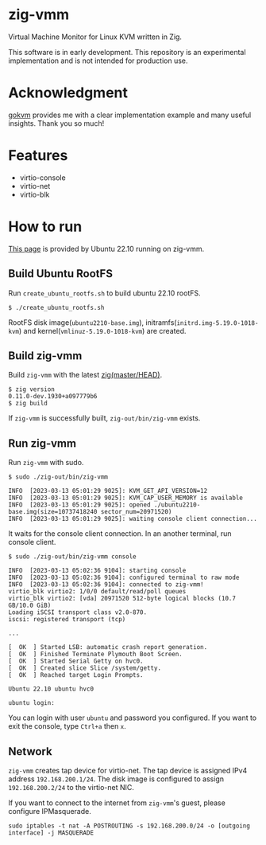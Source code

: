 # zig-vmm

Virtual Machine Monitor for Linux KVM written in Zig.

This software is in early development.
This repository is an experimental implementation and is not intended for production use.

# Acknowledgment
[gokvm](https://github.com/bobuhiro11/gokvm) provides me with a clear implementation example and many useful insights.
Thank you so much!

# Features
- virtio-console
- virtio-net
- virtio-blk

# How to run
[This page](https://zig-vmm.pibvt.net/) is provided by Ubuntu 22.10 running on zig-vmm.

## Build Ubuntu RootFS
Run `create_ubuntu_rootfs.sh` to build ubuntu 22.10 rootFS.
```console
$ ./create_ubuntu_rootfs.sh
```

RootFS disk image(`ubuntu2210-base.img`), initramfs(`initrd.img-5.19.0-1018-kvm`) and kernel(`vmlinuz-5.19.0-1018-kvm`) are created.

## Build zig-vmm
Build `zig-vmm` with the latest [zig(master/HEAD)](https://github.com/ziglang/zig).
```console
$ zig version
0.11.0-dev.1930+a097779b6
$ zig build
```

If `zig-vmm` is successfully built, `zig-out/bin/zig-vmm` exists.

## Run zig-vmm
Run `zig-vmm` with sudo.
```console
$ sudo ./zig-out/bin/zig-vmm

INFO  [2023-03-13 05:01:29 9025]: KVM_GET_API_VERSION=12
INFO  [2023-03-13 05:01:29 9025]: KVM_CAP_USER_MEMORY is available
INFO  [2023-03-13 05:01:29 9025]: opened ./ubuntu2210-base.img(size=10737418240 sector_num=20971520)
INFO  [2023-03-13 05:01:29 9025]: waiting console client connection...
```

It waits for the console client connection.
In an another terminal, run console client.
```console
$ sudo ./zig-out/bin/zig-vmm console

INFO  [2023-03-13 05:02:36 9104]: starting console
INFO  [2023-03-13 05:02:36 9104]: configured terminal to raw mode
INFO  [2023-03-13 05:02:36 9104]: connected to zig-vmm!
virtio_blk virtio2: 1/0/0 default/read/poll queues
virtio_blk virtio2: [vda] 20971520 512-byte logical blocks (10.7 GB/10.0 GiB)
Loading iSCSI transport class v2.0-870.
iscsi: registered transport (tcp)

...

[  OK  ] Started LSB: automatic crash report generation.
[  OK  ] Finished Terminate Plymouth Boot Screen.
[  OK  ] Started Serial Getty on hvc0.
[  OK  ] Created slice Slice /system/getty.
[  OK  ] Reached target Login Prompts.

Ubuntu 22.10 ubuntu hvc0

ubuntu login:
```

You can login with user `ubuntu` and password you configured.
If you want to exit the console, type `Ctrl+a` then `x`.

## Network
`zig-vmm` creates tap device for virtio-net.
The tap device is assigned IPv4 address `192.168.200.1/24`.
The disk image is configured to assign `192.168.200.2/24` to the virtio-net NIC.

If you want to connect to the internet from `zig-vmm`'s guest,
please configure IPMasquerade.

```console
sudo iptables -t nat -A POSTROUTING -s 192.168.200.0/24 -o [outgoing interface] -j MASQUERADE
```